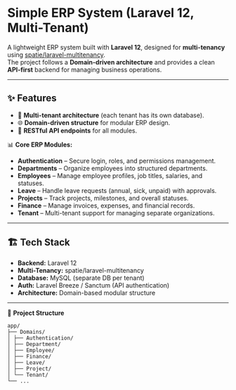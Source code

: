 # Simple ERP System (Laravel 12, Multi-Tenant)

A lightweight ERP system built with **Laravel 12**, designed for **multi-tenancy** using 
[spatie/laravel-multitenancy](https://github.com/spatie/laravel-multitenancy).  
The project follows a **Domain-driven architecture** and provides a clean **API-first** backend 
for managing business operations.

---

## ✨ Features

- 🔑 **Multi-tenant architecture** (each tenant has its own database).  
- 🌐 **Domain-driven structure** for modular ERP design.  
- 📡 **RESTful API endpoints** for all modules.
  
📊 **Core ERP Modules:**

- **Authentication** – Secure login, roles, and permissions management.
- **Departments** – Organize employees into structured departments.
- **Employees** – Manage employee profiles, job titles, salaries, and statuses.
- **Leave** – Handle leave requests (annual, sick, unpaid) with approvals.
- **Projects** – Track projects, milestones, and overall statuses.
- **Finance** – Manage invoices, expenses, and financial records.
- **Tenant** – Multi-tenant support for managing separate organizations.
 

---

## 🏗️ Tech Stack

- **Backend:** Laravel 12  
- **Multi-Tenancy:** spatie/laravel-multitenancy  
- **Database:** MySQL (separate DB per tenant)  
- **Auth:** Laravel Breeze / Sanctum (API authentication)  
- **Architecture:** Domain-based modular structure  

---

📂 **Project Structure** 
```text
app/
├── Domains/
│ ├── Authentication/
│ ├── Department/
│ ├── Employee/
│ ├── Finance/
│ ├── Leave/
│ ├── Project/
│ └── Tenant/
└── ...


  
